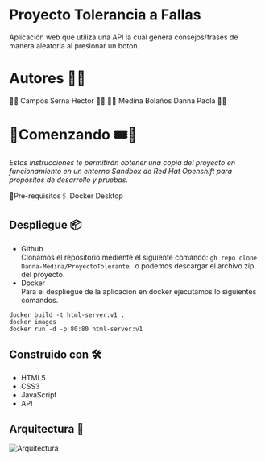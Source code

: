 # Proyecto Tolerancia a Fallas

Aplicación web que utiliza una API la cual genera consejos/frases de manera aleatoria al presionar un boton.

# Autores 👥💬

🔸🔹     Campos Serna Hector      🔹🔸 
🔹🔸  Medina Bolaños Danna Paola  🔸🔹 


# 🔸Comenzando 🎟️🎫

_Estas instrucciones te permitirán obtener una copia del proyecto en funcionamiento en un entorno Sandbox de Red Hat Openshift para propósitos de desarrollo y pruebas._

🔹Pre-requisitos🖇️
Docker Desktop


## Despliegue 📦
* Github <br>
Clonamos el repositorio mediente el siguiente comando: 
```gh repo clone Danna-Medina/ProyectoTolerante ```  o podemos descargar el archivo zip del proyecto.
* Docker <br>
Para el despliegue de la aplicacion en docker ejecutamos lo siguientes comandos.
```
docker build -t html-server:v1 .
docker images
docker run -d -p 80:80 html-server:v1
```

## Construido con 🛠️
* HTML5
* CSS3
* JavaScript
* API

## Arquitectura 🧭
![Arquitectura](https://raw.githubusercontent.com/Danna-Medina/ProyectoTolerante/images/arquitectura.png)
